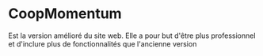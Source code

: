 # CoopMomentum
Est la version amélioré du site web. Elle a pour but d'être plus professionnel et d'inclure plus de fonctionnalités que l'ancienne version
